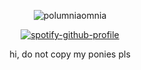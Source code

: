 <div id="header" align="center">

<p align="center"> <img src="https://komarev.com/ghpvc/?username=polumniaomnia&label=★%20&color=5a6192&style=flat" alt="polumniaomnia" /> </p>

[![spotify-github-profile](https://spotify-github-profile.kittinanx.com/api/view?uid=vfhhfzxy4pd5wsrtz10i91kdj&cover_image=true&theme=novatorem&show_offline=false&background_color=121212&interchange=false&bar_color=53b14f&bar_color_cover=true)](https://github.com/kittinan/spotify-github-profile)

<p align="center"

<p align="center"> hi, do not copy my ponies pls


<!--
**PolumniaOmniaprofiaOmnia** is a ✨ _special_ ✨ repository because its `README.md` (this file) appears on your GitHub profile.

Here are some ideas to get you started:

- 🔭 I’m currently working on ...
- 🌱 I’m currently learning ...
- 👯 I’m looking to collaborate on ...
- 🤔 I’m looking for help with ...
- 💬 Ask me about ...
- 📫 How to reach me: ...
- 😄 Pronouns: ...
- ⚡ Fun fact: ...
-->
